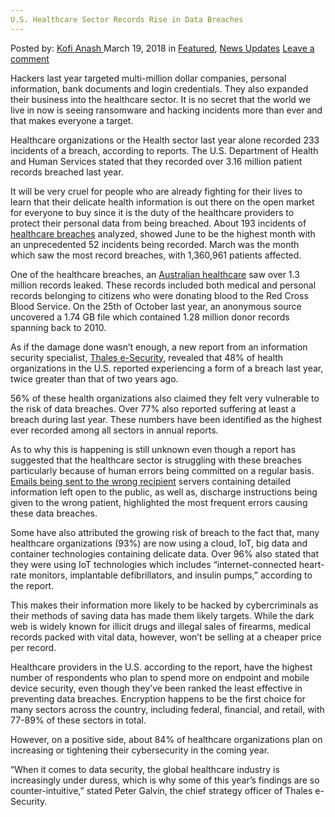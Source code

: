 ```yaml
---
U.S. Healthcare Sector Records Rise in Data Breaches
---
```

<article class="post-listing post-25095 post type-post status-publish format-standard has-post-thumbnail hentry category-deepdot-news category-news-updates tag-breaches tag-data tag-healthcare tag-records tag-rise tag-sector">
<div class="post-inner">
<span>Posted by: <a href="https://www.deepdotweb.com/author/kofi/" title="">Kofi Anash </a></span>
<span>March 19, 2018</span>
<span>in <a href="https://www.deepdotweb.com/category/deepdot-news/" rel="category tag">Featured</a>, <a href="https://www.deepdotweb.com/category/news-updates/" rel="category tag">News Updates</a></span>
<span><a href="https://www.deepdotweb.com/2018/03/19/u-s-healthcare-sector-records-rise-data-breaches/#respond">Leave a comment</a></span>
</p>
<div class="clear"></div>
<div class="entry">
<p><a id="post-25095-_gjdgxs"></a> Hackers last year targeted multi-million dollar companies, personal information, bank documents and login credentials. They also expanded their business into the healthcare sector. It is no secret that the world we live in now is seeing ransomware and hacking incidents more than ever and that makes everyone a target.</p>
<p>Healthcare organizations or the Health sector last year alone recorded 233 incidents of a breach, according to reports. The U.S. Department of Health and Human Services stated that they recorded over 3.16 million patient records breached last year.</p>
<p>It will be very cruel for people who are already fighting for their lives to learn that their delicate health information is out there on the open market for everyone to buy since it is the duty of the healthcare providers to protect their personal data from being breached. About 193 incidents of <a href="https://www.deepdotweb.com/2016/06/26/655000-healthcare-records-patients-being-sold/">healthcare breaches</a> analyzed, showed June to be the highest month with an unprecedented 52 incidents being recorded. March was the month which saw the most record breaches, with 1,360,961 patients affected.</p>
<p>One of the healthcare breaches, an <a href="https://www.deepdotweb.com/2017/10/03/dhs-issues-165-new-medicare-numbers-darknet-fiasco/">Australian healthcare</a> saw over 1.3 million records leaked. These records included both medical and personal records belonging to citizens who were donating blood to the Red Cross Blood Service. On the 25th of October last year, an anonymous source uncovered a 1.74 GB file which contained 1.28 million donor records spanning back to 2010.</p>
<p>As if the damage done wasn’t enough, a new report from an information security specialist, <a href="https://betanews.com/2018/03/05/half-us-helathcare-breached/">Thales e-Security</a>, revealed that 48% of health organizations in the U.S. reported experiencing a form of a breach last year, twice greater than that of two years ago.</p>
<p>56% of these health organizations also claimed they felt very vulnerable to the risk of data breaches. Over 77% also reported suffering at least a breach during last year. These numbers have been identified as the highest ever recorded among all sectors in annual reports.</p>
<p>As to why this is happening is still unknown even though a report has suggested that the healthcare sector is struggling with these breaches particularly because of human errors being committed on a regular basis. <a href="https://www.deepdotweb.com/2017/03/27/compromised-email-credentials-behind-healthcare-breaches/">Emails being sent to the wrong recipient</a> servers containing detailed information left open to the public, as well as, discharge instructions being given to the wrong patient, highlighted the most frequent errors causing these data breaches.</p>
<p>Some have also attributed the growing risk of breach to the fact that, many healthcare organizations (93%) are now using a cloud, IoT, big data and container technologies containing delicate data. Over 96% also stated that they were using IoT technologies which includes “internet-connected heart-rate monitors, implantable defibrillators, and insulin pumps,” according to the report.</p>
<p>This makes their information more likely to be hacked by cybercriminals as their methods of saving data has made them likely targets. While the dark web is widely known for illicit drugs and illegal sales of firearms, medical records packed with vital data, however, won’t be selling at a cheaper price per record.</p>
<p>Healthcare providers in the U.S. according to the report, have the highest number of respondents who plan to spend more on endpoint and mobile device security, even though they’ve been ranked the least effective in preventing data breaches. Encryption happens to be the first choice for many sectors across the country, including federal, financial, and retail, with 77-89% of these sectors in total.</p>
<p>However, on a positive side, about 84% of healthcare organizations plan on increasing or tightening their cybersecurity in the coming year.</p>
<p>“When it comes to data security, the global healthcare industry is increasingly under duress, which is why some of this year’s findings are so counter-intuitive,” stated Peter Galvin, the chief strategy officer of Thales e-Security.</p>
</div>
<span style="display:none"><a href="https://www.deepdotweb.com/tag/breaches/" rel="tag">breaches</a> <a href="https://www.deepdotweb.com/tag/data/" rel="tag">data</a> <a href="https://www.deepdotweb.com/tag/healthcare/" rel="tag">healthcare</a> <a href="https://www.deepdotweb.com/tag/records/" rel="tag">records</a> <a href="https://www.deepdotweb.com/tag/rise/" rel="tag">rise</a> <a href="https://www.deepdotweb.com/tag/sector/" rel="tag">sector</a></span> <span style="display:none" class="updated">2018-03-19</span>
<div style="display:none" class="vcard author" itemprop="author" itemscope itemtype="http://schema.org/Person"><strong class="fn" itemprop="name"><a href="https://www.deepdotweb.com/author/kofi/" title="Posts by Kofi Anash" rel="author">Kofi Anash</a></strong></div>
</div>
</article>

